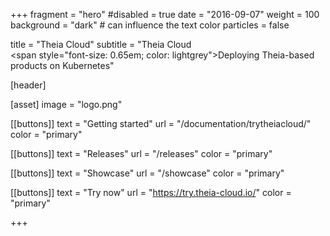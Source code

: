 +++
fragment = "hero"
#disabled = true
date = "2016-09-07"
weight = 100
background = "dark" # can influence the text color
particles = false

title = "Theia Cloud"
subtitle = "Theia Cloud<br/><span style=\"font-size: 0.65em; color: lightgrey\">Deploying Theia-based products on Kubernetes</span>"

[header]

[asset]
  image = "logo.png"

[[buttons]]
  text = "Getting started"
  url = "/documentation/trytheiacloud/"
  color = "primary"

[[buttons]]
  text = "Releases"
  url = "/releases"
  color = "primary"

[[buttons]]
  text = "Showcase"
  url = "/showcase"
  color = "primary"

[[buttons]]
  text = "Try now"
  url = "https://try.theia-cloud.io/"
  color = "primary"

+++

